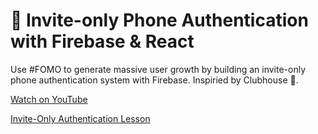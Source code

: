 # 👋 Invite-only Phone Authentication with Firebase & React

Use #FOMO to generate massive user growth by building an invite-only phone authentication system with Firebase. Inspiried by Clubhouse 👋. 

[Watch on YouTube](https://youtu.be/yJ5agkia4o8)

[Invite-Only Authentication Lesson](https://fireship.io/lessons/invite-only-firebase-phone-auth)